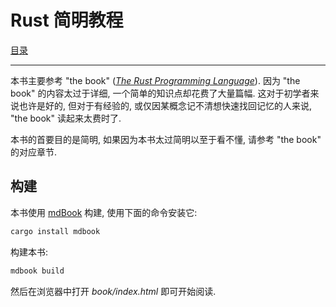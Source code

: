 # Rust 简明教程

[目录](src/SUMMARY.md)

---

本书主要参考 "the book" ([*The Rust Programming Language*](https://github.com/rust-lang/book.git)).
因为 "the book" 的内容太过于详细, 一个简单的知识点却花费了大量篇幅. 这对于初学者来说也许是好的,
但对于有经验的, 或仅因某概念记不清想快速找回记忆的人来说, "the book" 读起来太费时了.

本书的首要目的是简明, 如果因为本书太过简明以至于看不懂, 请参考 "the book" 的对应章节.


## 构建

本书使用 [mdBook](https://github.com/rust-lang-nursery/mdBook) 构建, 使用下面的命令安装它:

```sh
cargo install mdbook
```

构建本书:

```sh
mdbook build
```

然后在浏览器中打开 *book/index.html* 即可开始阅读.

